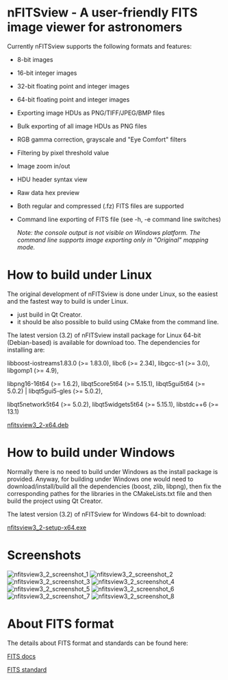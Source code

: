 # nFITSview - A user-friendly FITS image viewer for astronomers

Currently nFITSview supports the following formats and features:

-    8-bit images
-    16-bit integer images
-    32-bit floating point and integer images
-    64-bit floating point and integer images
-    Exporting image HDUs as PNG/TIFF/JPEG/BMP files
-    Bulk exporting of all image HDUs as PNG files
-    RGB gamma correction, grayscale and "Eye Comfort" filters
-    Filtering by pixel threshold value
-    Image zoom in/out
-    HDU header syntax view
-    Raw data hex preview
-    Both regular and compressed (.fz) FITS files are supported
-    Command line exporting of FITS file  (see -h, -e command line switches)
     
     *Note: the console output is not visible on Windows platform. The command line 
     supports image exporting only in "Original" mapping mode.*
    
# How to build under Linux

The original development of nFITSview is done under Linux, so the easiest and the fastest way to build is under Linux.

- just build in Qt Creator. 
- it should be also possible to build using CMake from the command line.

The latest version (3.2) of nFITSview install package for Linux 64-bit (Debian-based) is available for download too. The dependencies for installing are: 

libboost-iostreams1.83.0 (>= 1.83.0), libc6 (>= 2.34), libgcc-s1 (>= 3.0), libgomp1 (>= 4.9), 

libpng16-16t64 (>= 1.6.2), libqt5core5t64 (>= 5.15.1), libqt5gui5t64 (>= 5.0.2) | libqt5gui5-gles (>= 5.0.2),

libqt5network5t64 (>= 5.0.2), libqt5widgets5t64 (>= 5.15.1), libstdc++6 (>= 13.1)

[nfitsview3_2-x64.deb](https://github.com/surhh/nfitsview/releases/download/v3.2/nfitsview3_2-x64.deb)


# How to build under Windows

Normally there is no need to build under Windows as the install package is provided. 
Anyway, for building under Windows one would need to download/install/build all the dependencies (boost, zlib, libpng), then fix the
corresponding pathes for the libraries in the CMakeLists.txt file and then build the project using Qt Creator.

The latest version (3.2) of nFITSview for Windows 64-bit to download:

[nfitsview3_2-setup-x64.exe](https://github.com/surhh/nfitsview/releases/download/v3.2/nfitsview3_2-setup-x64.exe)



# Screenshots

![nfitsview3_2_screenshot_1](https://github.com/user-attachments/assets/a1a69547-7c62-4eae-a524-1672f0583d4d)
![nfitsview3_2_screenshot_2](https://github.com/user-attachments/assets/1081da44-04a0-4430-96b6-afc5225e376b)
![nfitsview3_2_screenshot_3](https://github.com/user-attachments/assets/32ba4c7b-9c93-44f4-a745-6e034787d4d9)
![nfitsview3_2_screenshot_4](https://github.com/user-attachments/assets/f939aa94-e242-4382-9dce-9c51066fcedb)
![nfitsview3_2_screenshot_5](https://github.com/user-attachments/assets/8337df2b-4558-45df-9122-7307ad0b495d)
![nfitsview3_2_screenshot_6](https://github.com/user-attachments/assets/0a0094f6-6bef-40ca-b11c-920bbd32d951)
![nfitsview3_2_screenshot_7](https://github.com/user-attachments/assets/ccf21653-020c-4822-a3f5-f170dd76e476)
![nfitsview3_2_screenshot_8](https://github.com/user-attachments/assets/bf90ac17-3a7a-4b13-8212-e1c20520d929)


# About FITS format

The details about FITS format and standards can be found here:

[FITS docs](https://fits.gsfc.nasa.gov/fits_documentation.html)

[FITS standard](https://fits.gsfc.nasa.gov/fits_standard.html)

